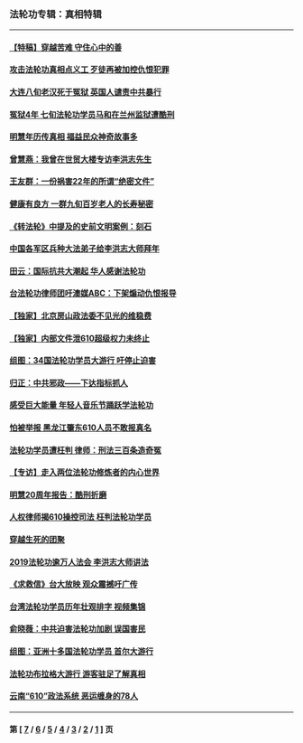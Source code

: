### 法轮功专辑：真相特辑
---
#### [【特稿】穿越苦难 守住心中的善](../../pages/nf4389/n13784979.md?09140430) 
#### [攻击法轮功真相点义工 歹徒再被加控仇恨犯罪](../../pages/nf4389/n13601019.md?09140430) 
#### [大连八旬老汉死于冤狱 英国人谴责中共暴行](../../pages/nf4389/n13480118.md?09140430) 
#### [冤狱4年 七旬法轮功学员马和在兰州监狱遭酷刑](../../pages/nf4389/n13304688.md?09140430) 
#### [明慧年历传真相 福益民众神奇故事多](../../pages/nf4389/n13294545.md?09140430) 
#### [曾慧燕：我曾在世贸大楼专访李洪志先生](../../pages/nf4389/n12898729.md?09140430) 
#### [王友群：一份祸害22年的所谓“绝密文件”](../../pages/nf4389/n12871750.md?09140430) 
#### [健康有良方 一群九旬百岁老人的长寿秘密](../../pages/nf4389/n12847475.md?09140430) 
#### [《转法轮》中提及的史前文明案例：刻石](../../pages/nf4389/n12758577.md?09140430) 
#### [中国各军区兵种大法弟子给李洪志大师拜年](../../pages/nf4389/n12750047.md?09140430) 
#### [田云：国际抗共大潮起 华人感谢法轮功](../../pages/nf4389/n12357708.md?09140430) 
#### [台法轮功律师团吁澳媒ABC：下架煽动仇恨报导](../../pages/nf4389/n12279917.md?09140430) 
#### [【独家】北京房山政法委不见光的维稳费](../../pages/nf4389/n12031979.md?09140430) 
#### [【独家】内部文件泄610超级权力未终止](../../pages/nf4389/n12023895.md?09140430) 
#### [组图：34国法轮功学员大游行 吁停止迫害](../../pages/nf4389/n11492658.md?09140430) 
#### [归正：中共邪政——下达指标抓人](../../pages/nf4389/n11474770.md?09140430) 
#### [感受巨大能量 年轻人音乐节踊跃学法轮功](../../pages/nf4389/n11441981.md?09140430) 
#### [怕被举报 黑龙江肇东610人员不敢报真名](../../pages/nf4389/n11436499.md?09140430) 
#### [法轮功学员遭枉判 律师：刑法三百条造奇冤](../../pages/nf4389/n11433943.md?09140430) 
#### [【专访】走入两位法轮功修炼者的内心世界](../../pages/nf4389/n11415623.md?09140430) 
#### [明慧20周年报告：酷刑折磨](../../pages/nf4389/n11387954.md?09140430) 
#### [人权律师揭610操控司法 枉判法轮功学员](../../pages/nf4389/n11313370.md?09140430) 
#### [穿越生死的团聚](../../pages/nf4389/n11258922.md?09140430) 
#### [2019法轮功逾万人法会 李洪志大师讲法](../../pages/nf4389/n11265303.md?09140430) 
#### [《求救信》台大放映 观众震撼吁广传](../../pages/nf4389/n10922251.md?09140430) 
#### [台湾法轮功学员历年壮观排字 视频集锦](../../pages/nf4389/n10878789.md?09140430) 
#### [俞晓薇：中共迫害法轮功加剧 误国害民](../../pages/nf4389/n10859260.md?09140430) 
#### [组图：亚洲十多国法轮功学员 首尔大游行](../../pages/nf4389/n10781149.md?09140430) 
#### [法轮功布拉格大游行 游客驻足了解真相](../../pages/nf4389/n10749360.md?09140430) 
#### [云南“610”政法系统 恶运缠身的78人](../../pages/nf4389/n10747534.md?09140430) 

---
#### 第 [ [7](./7.md?09140430) / [6](./6.md?09140430) / [5](./5.md?09140430) / [4](./4.md?09140430) / [3](./3.md?09140430) / [2](./2.md?09140430) / [1](./1.md?09140430) ] 页
